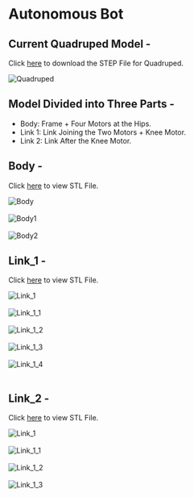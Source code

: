 # Autonomous Bot

## Current Quadruped Model -

Click [here](https://minhaskamal.github.io/DownGit/#/home?url=https://github.com/RoboManipal-9-0/Competitions/tree/ABU-Robocon-2019/RoboCon2019/FILES/Quadruped) to download the STEP File for Quadruped.

![Quadruped](../../DATA/Quadruped_IMAGES/Quadruped.PNG)<br>

## Model Divided into Three Parts -
 - Body: Frame + Four Motors at the Hips.
 - Link 1: Link Joining the Two Motors + Knee Motor.
 - Link 2: Link After the Knee Motor.

## Body -

Click [here](https://a360.co/2PoCGyn) to view STL File.

![Body](../../DATA/Quadruped_IMAGES/Body.PNG) <br><br>
![Body1](../../DATA/Quadruped_IMAGES/Body_1.PNG) <br><br>
![Body2](../../DATA/Quadruped_IMAGES/Body_2.PNG) <br>

## Link_1 -

Click [here](https://a360.co/2PmL2H5) to view STL File.

![Link_1](../../DATA/Quadruped_IMAGES/Link1.PNG) <br><br>
![Link_1_1](../../DATA/Quadruped_IMAGES/Link1_1.PNG) <br><br>
![Link_1_2](../../DATA/Quadruped_IMAGES/Link1_2.PNG) <br><br>
![Link_1_3](../../DATA/Quadruped_IMAGES/Link1_3.PNG) <br><br>
![Link_1_4](../../DATA/Quadruped_IMAGES/Link1_4.PNG) <br><br>

## Link_2 -

Click [here](https://a360.co/2FqRFTQ) to view STL File.

![Link_1](../../DATA/Quadruped_IMAGES/Link2.PNG) <br><br>
![Link_1_1](../../DATA/Quadruped_IMAGES/Link2_1.PNG) <br><br>
![Link_1_2](../../DATA/Quadruped_IMAGES/Link2_2.PNG) <br><br>
![Link_1_3](../../DATA/Quadruped_IMAGES/Link2_3.PNG) <br><br>
